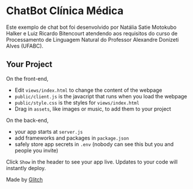# ChatBot Clínica Médica

Este exemplo de chat bot foi desenvolvido por Natália Satie Motokubo Halker e Luiz Ricardo Bitencourt atendendo aos requisitos do curso de Processamento de Linguagem Natural do Professor Alexandre Donizeti Alves (UFABC).

## Your Project

On the front-end,

- Edit `views/index.html` to change the content of the webpage
- `public/client.js` is the javacript that runs when you load the webpage
- `public/style.css` is the styles for `views/index.html`
- Drag in `assets`, like images or music, to add them to your project

On the back-end,

- your app starts at `server.js`
- add frameworks and packages in `package.json`
- safely store app secrets in `.env` (nobody can see this but you and people you invite)

Click `Show` in the header to see your app live. Updates to your code will instantly deploy.


Made by [Glitch](https://glitch.com/)
